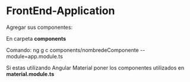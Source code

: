 # FrontEnd-Application

Agregar sus componentes:

En carpeta **components**

Comando: ng g c components/nombredeComponente --module=app.module.ts

Si estas utilizando Angular Material
poner los componentes utilizados en
**material.module.ts**
